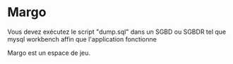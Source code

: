 # Margo

Vous devez exécutez le script "dump.sql" dans un SGBD ou SGBDR tel que mysql workbench affin que l'application fonctionne


Margo est un espace de jeu.
